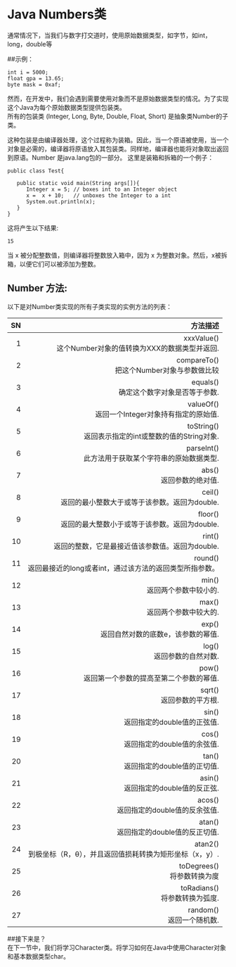 # Java Numbers类   
通常情况下，当我们与数字打交道时，使用原始数据类型，如字节，如int，long，double等

##示例：
```
int i = 5000;
float gpa = 13.65;
byte mask = 0xaf;
```
然而，在开发中，我们会遇到需要使用对象而不是原始数据类型的情况。为了实现这个Java为每个原始数据类型提供包装类。  
所有的包装类 (Integer, Long, Byte, Double, Float, Short) 是抽象类Number的子类。   

这种包装是由编译器处理，这个过程称为装箱。因此，当一个原语被使用，当一个对象是必需的，编译器将原语放入其包装类。同样地，编译器也能将对象取出返回到原语。Number 是java.lang包的一部分。 
这里是装箱和拆箱的一个例子：  
```
public class Test{

   public static void main(String args[]){
      Integer x = 5; // boxes int to an Integer object
      x =  x + 10;   // unboxes the Integer to a int
      System.out.println(x); 
   }
}
```
这将产生以下结果:  
```
15
```
当 x 被分配整数值，则编译器将整数放入箱中，因为 x 为整数对象。然后，x被拆箱，以便它们可以被添加为整数。

## Number 方法:  
以下是对Number类实现的所有子类实现的实例方法的列表：

|SN   |	                                     方法描述  |
|----:|----------------------------------------------:|
|1  |xxxValue() <br>   这个Number对象的值转换为XXX的数据类型并返回.|
|2  |compareTo() <br>  把这个Number对象与参数做比较               |
|3  |equals() <br>     确定这个数字对象是否等于参数.                  |
|4  |valueOf() <br>    返回一个Integer对象持有指定的原始值.|
|5  |toString() <br>   返回表示指定的int或整数的值的String对象.|
|6  |parseInt() <br>   此方法用于获取某个字符串的原始数据类型.|
|7  |abs() <br>        返回参数的绝对值.|
|8  |ceil() <br>       返回的最小整数大于或等于该参数。返回为double.|
|9  |floor() <br>      返回的最大整数小于或等于该参数。返回为double.|
|10 |rint() <br>      返回的整数，它是最接近值该参数值。返回为double.|
|11 |round() <br>     返回最接近的long或者int，通过该方法的返回类型所指参数。|
|12 |min() <br>       返回两个参数中较小的.|
|13 |max() <br>       返回两个参数中较大的.|
|14 |exp() <br>       返回自然对数的底数e，该参数的幂值.|
|15 |log()  <br>      返回参数的自然对数.|
|16 |pow() <br>       返回第一个参数的提高至第二个参数的幂值.|
|17 |sqrt() <br>      返回参数的平方根.|
|18 |sin() <br>       返回指定的double值的正弦值.|
|19 |cos() <br>       返回指定的double值的余弦值.|
|20 |tan() <br>       返回指定的double值的正切值.|
|21 |asin()<br>       返回指定的double值的反正弦.|
|22 |acos() <br>      返回指定的double值的反余弦值.|
|23 |atan() <br>      返回指定的double值的反正切值.|
|24 |atan2() <br>     到极坐标（R，θ），并且返回值损耗转换为矩形坐标（x，y）.|
|25 |toDegrees() <br> 将参数转换为度|
|26 |toRadians() <br> 将参数转换为弧度.|
|27 |random() <br>    返回一个随机数.|

##接下来是？  
在下一节中，我们将学习Character类。将学习如何在Java中使用Character对象和基本数据类型char。
